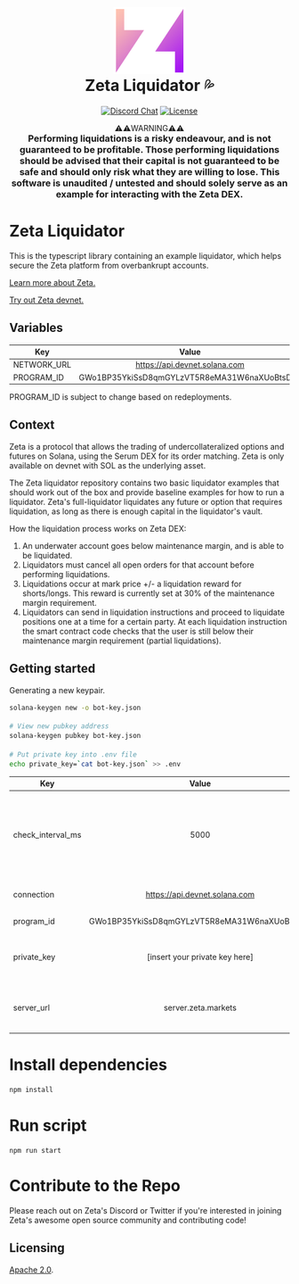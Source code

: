 <div align="center">
  <img height="120px" src="./logo.png" />

  <h1 style="margin-top: 0px">Zeta Liquidator 💦</h1>

  <p>
    <a href="https://discord.gg/dD7YREfBkR"
      ><img
        alt="Discord Chat"
        src="https://img.shields.io/discord/841556000632078378?color=blueviolet"
    /></a>
    <a href="https://opensource.org/licenses/Apache-2.0"
      ><img
        alt="License"
        src="https://img.shields.io/github/license/project-serum/anchor?color=blueviolet"
    /></a>
  </p>
</div>

<div align="center">
⚠️⚠️WARNING⚠️⚠️
 <h3 style="margin-top: 0px">Performing liquidations is a risky endeavour, and is not guaranteed to be profitable. Those performing liquidations should be advised that their capital is not guaranteed to be safe and should only risk what they are willing to lose. This software is unaudited / untested and should solely serve as an example for interacting with the Zeta DEX.  </h3>
</div>

# Zeta Liquidator

This is the typescript library containing an example liquidator, which helps secure the Zeta platform from overbankrupt accounts.

[Learn more about Zeta.](https://zetamarkets.gitbook.io/zeta/whitepaper/)

[Try out Zeta devnet.](https://devnet.zeta.markets/)

## Variables

| Key         |                    Value                     |
| ----------- | :------------------------------------------: |
| NETWORK_URL |        https://api.devnet.solana.com         |
| PROGRAM_ID  | GWo1BP35YkiSsD8qmGYLzVT5R8eMA31W6naXUoBtsDEg |

PROGRAM_ID is subject to change based on redeployments.

## Context

Zeta is a protocol that allows the trading of undercollateralized options and futures on Solana, using the Serum DEX for its order matching. Zeta is only available on devnet with SOL as the underlying asset.

The Zeta liquidator repository contains two basic liquidator examples that should work out of the box and provide baseline examples for how to run a liquidator. Zeta's full-liquidator liquidates any future or option that requires liquidation, as long as there is enough capital in the liquidator's vault.

How the liquidation process works on Zeta DEX:

1. An underwater account goes below maintenance margin, and is able to be liquidated.
2. Liquidators must cancel all open orders for that account before performing liquidations.
3. Liquidations occur at mark price +/- a liquidation reward for shorts/longs. This reward is currently set at 30% of the maintenance margin requirement.
4. Liquidators can send in liquidation instructions and proceed to liquidate positions one at a time for a certain party. At each liquidation instruction the smart contract code checks that the user is still below their maintenance margin requirement (partial liquidations).

## Getting started

Generating a new keypair.

```sh
solana-keygen new -o bot-key.json

# View new pubkey address
solana-keygen pubkey bot-key.json

# Put private key into .env file
echo private_key=`cat bot-key.json` >> .env
```

| Key         |                    Value                     | Explanation|
| ----------- | :------------------------------------------: |:------:|
| check_interval_ms |5000            | The frequency in milliseconds that the script will scan for liquidatable accounts. |
| connection | https://api.devnet.solana.com | The rpc endpoint to connect to. |
| program_id  | GWo1BP35YkiSsD8qmGYLzVT5R8eMA31W6naXUoBtsDEg | Zeta's Program ID. |
| private_key  | [insert your private key here] | The private key you will use for your liquidator client. |
| server_url | server.zeta.markets | The server endpoint to airdrop devnet usdc. |

# Install dependencies
```sh
npm install
```

# Run script
```
npm run start
```

# Contribute to the Repo
Please reach out on Zeta's Discord or Twitter if you're interested in joining Zeta's awesome open source community and contributing code!

## Licensing

[Apache 2.0](./LICENSE).
